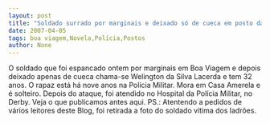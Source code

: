 ```yaml
---
layout: post
title: "Soldado surrado por marginais e deixado só de cueca em posto da PM em Boa Viagem tem nove anos de polícia"
date: 2007-04-05
tags: boa viagem,Novela,Polícia,Postos
author: None
---
```

O soldado que foi espancado ontem por marginais em Boa Viagem e depois deixado apenas de cueca chama-se Welington da Silva Lacerda e tem 32 anos.
O rapaz está há nove anos na Polícia Militar.
Mora em Casa Amerela e é solteiro.
Depois do ataque, foi atendido no Hospital da Polícia Militar, no Derby.
Veja o que publicamos antes aqui.
PS.: Atentendo a pedidos de vários leitores deste Blog, foi retirada a foto do soldado vítima dos ladrões. 